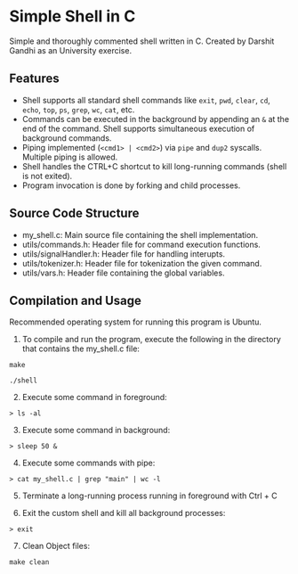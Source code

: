 Simple Shell in C
==============

Simple and thoroughly commented shell written in C. Created by Darshit Gandhi as an University exercise.

Features
--------

* Shell supports all standard shell commands like `exit`, `pwd`, `clear`, `cd`, `echo`, `top`, `ps`, `grep`, `wc`, `cat`, etc.
* Commands can be executed in the background by appending an `&` at the end of the command. Shell supports simultaneous execution of background commands.
* Piping implemented (`<cmd1> | <cmd2>`) via `pipe` and `dup2` syscalls. Multiple piping is allowed.
* Shell handles the CTRL+C shortcut to kill long-running commands (shell is not exited).
* Program invocation is done by forking and child processes.


Source Code Structure
--------
* my_shell.c: Main source file containing the shell implementation.
* utils/commands.h: Header file for command execution functions.
* utils/signalHandler.h: Header file for handling interupts.
* utils/tokenizer.h: Header file for tokenization the given command.
* utils/vars.h: Header file containing the global variables.


Compilation and Usage
--------
Recommended operating system for running this program is Ubuntu.

1. To compile and run the program, execute the following in the directory that contains the my_shell.c file:
```
make  
```
```
./shell
```

2. Execute some command in foreground:
```
> ls -al
```

3. Execute some command in background:
```
> sleep 50 &
```

4. Execute some commands with pipe:
```
> cat my_shell.c | grep "main" | wc -l
```

5. Terminate a long-running process running in foreground with Ctrl + C

6. Exit the custom shell and kill all background processes:
```
> exit
```

7. Clean Object files:
```
make clean
```



